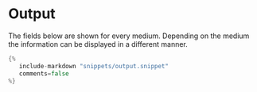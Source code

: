 # Output

The fields below are shown for every medium. Depending on the medium the information can be displayed in a different manner.

```go
{%
   include-markdown "snippets/output.snippet"
   comments=false
%}
```
